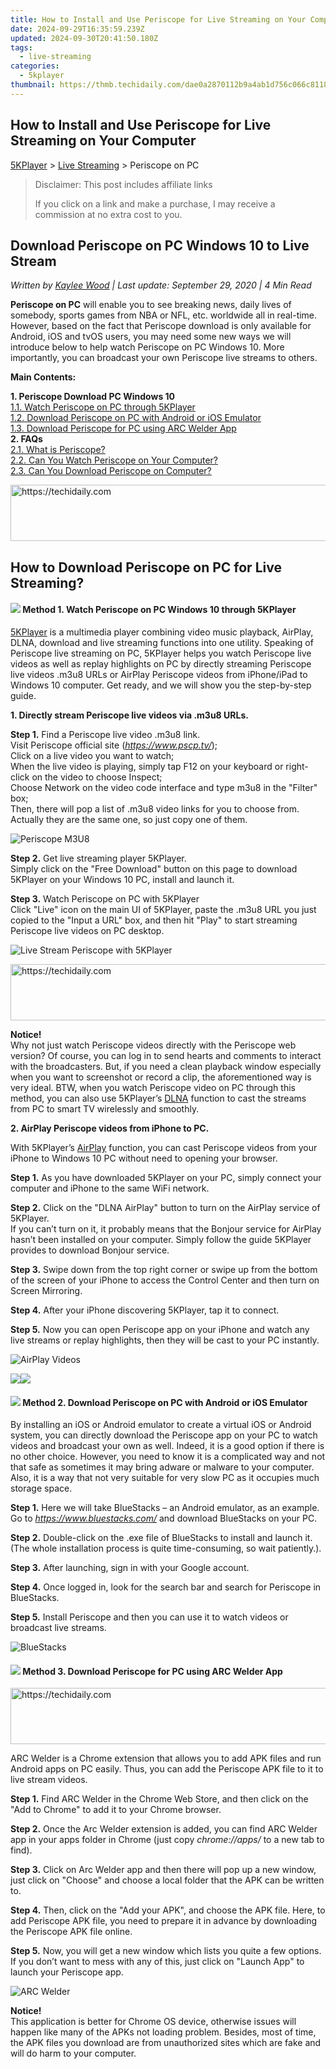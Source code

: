 ```yaml
---
title: How to Install and Use Periscope for Live Streaming on Your Computer
date: 2024-09-29T16:35:59.239Z
updated: 2024-09-30T20:41:50.180Z
tags:
  - live-streaming
categories:
  - 5kplayer
thumbnail: https://thmb.techidaily.com/dae0a2870112b9a4ab1d756c066c8118fc25545f432e94a76fa542274edb47a5.jpg
---
```


## How to Install and Use Periscope for Live Streaming on Your Computer

[5KPlayer](https://tools.techidaily.com/5kplayer/products/) \> [Live Streaming](https://tools.techidaily.com/5kplayer/products/) \> Periscope on PC

>  Disclaimer: This post includes affiliate links
>
>  If you click on a link and make a purchase, I may receive a commission at no extra cost to you.
>

## Download Periscope on PC Windows 10 to Live Stream

 _Written by [Kaylee Wood](https://www.quora.com/profile/Amanda-Hu-21) | Last update: September 29, 2020 | 4 Min Read_

**Periscope on PC** will enable you to see breaking news, daily lives of somebody, sports games from NBA or NFL, etc. worldwide all in real-time. However, based on the fact that Periscope download is only available for Android, iOS and tvOS users, you may need some new ways we will introduce below to help watch Periscope on PC Windows 10\. More importantly, you can broadcast your own Periscope live streams to others.

**Main Contents:**

**1\. Periscope Download PC Windows 10**  
[1.1\. Watch Periscope on PC through 5KPlayer](https://tools.techidaily.com/5kplayer/products/)  
[1.2\. Download Periscope on PC with Android or iOS Emulator](https://tools.techidaily.com/5kplayer/products/)  
[1.3\. Download Periscope for PC using ARC Welder App](https://tools.techidaily.com/5kplayer/products/)  
**2\. FAQs**  
[2.1\. What is Periscope?](https://tools.techidaily.com/5kplayer/products/)  
[2.2\. Can You Watch Periscope on Your Computer?](https://tools.techidaily.com/5kplayer/products/)  
[2.3\. Can You Download Periscope on Computer?](https://tools.techidaily.com/5kplayer/products/)

<!-- affiliate ads begin -->
<a href="https://coinrule.sjv.io/c/5597632/1958378/18409" target="_top" id="1958378">
  <img src="//a.impactradius-go.com/display-ad/18409-1958378" border="0" alt="https://techidaily.com" width="728" height="90"/>
</a>
<img height="0" width="0" src="https://coinrule.sjv.io/i/5597632/1958378/18409" style="position:absolute;visibility:hidden;" border="0" />
<!-- affiliate ads end -->

## How to Download Periscope on PC for Live Streaming?

#### **![](https://www.5kplayer.com/live-streaming/../seoimg/1.png) Method 1\. Watch Periscope on PC Windows 10 through 5KPlayer**

[5KPlayer](https://tools.techidaily.com/5kplayer/products/) is a multimedia player combining video music playback, AirPlay, DLNA, download and live streaming functions into one utility. Speaking of Periscope live streaming on PC, 5KPlayer helps you watch Periscope live videos as well as replay highlights on PC by directly streaming Periscope live videos .m3u8 URLs or AirPlay Periscope videos from iPhone/iPad to Windows 10 computer. Get ready, and we will show you the step-by-step guide.

**1\. Directly stream Periscope live videos via .m3u8 URLs.**

**Step 1.** Find a Periscope live video .m3u8 link.  
 Visit Periscope official site (_https://www.pscp.tv/_);  
 Click on a live video you want to watch;  
 When the live video is playing, simply tap F12 on your keyboard or right-click on the video to choose Inspect;  
 Choose Network on the video code interface and type m3u8 in the "Filter" box;  
 Then, there will pop a list of .m3u8 video links for you to choose from. Actually they are the same one, so just copy one of them.

![Periscope M3U8](https://www.5kplayer.com/live-streaming/img/find-periscope-m3u8-link.jpg)

**Step 2.** Get live streaming player 5KPlayer.  
 Simply click on the "Free Download" button on this page to download 5KPlayer on your Windows 10 PC, install and launch it.

**Step 3.** Watch Periscope on PC with 5KPlayer  
 Click "Live" icon on the main UI of 5KPlayer, paste the .m3u8 URL you just copied to the "Input a URL" box, and then hit "Play" to start streaming Periscope live videos on PC desktop.

![Live Stream Periscope with 5KPlayer](https://www.5kplayer.com/live-streaming/img/cast-iptv.jpg)

<!-- affiliate ads begin -->
<a href="https://appsumo.8odi.net/c/5597632/2037359/7443" target="_top" id="2037359">
  <img src="//a.impactradius-go.com/display-ad/7443-2037359" border="0" alt="https://techidaily.com" width="728" height="90"/>
</a>
<img height="0" width="0" src="https://appsumo.8odi.net/i/5597632/2037359/7443" style="position:absolute;visibility:hidden;" border="0" />
<!-- affiliate ads end -->

**Notice!**  
 Why not just watch Periscope videos directly with the Periscope web version? Of course, you can log in to send hearts and comments to interact with the broadcasters. But, if you need a clean playback window especially when you want to screenshot or record a clip, the aforementioned way is very ideal. BTW, when you watch Periscope video on PC through this method, you can also use 5KPlayer’s [DLNA](https://tools.techidaily.com/5kplayer/dlna/) function to cast the streams from PC to smart TV wirelessly and smoothly.

**2\. AirPlay Periscope videos from iPhone to PC.**

With 5KPlayer’s [AirPlay](https://tools.techidaily.com/5kplayer/airplay/) function, you can cast Periscope videos from your iPhone to Windows 10 PC without need to opening your browser.

**Step 1.** As you have downloaded 5KPlayer on your PC, simply connect your computer and iPhone to the same WiFi network.

**Step 2.** Click on the "DLNA AirPlay" button to turn on the AirPlay service of 5KPlayer.  
 If you can’t turn on it, it probably means that the Bonjour service for AirPlay hasn’t been installed on your computer. Simply follow the guide 5KPlayer provides to download Bonjour service.

**Step 3.** Swipe down from the top right corner or swipe up from the bottom of the screen of your iPhone to access the Control Center and then turn on Screen Mirroring.

**Step 4.** After your iPhone discovering 5KPlayer, tap it to connect.

**Step 5.** Now you can open Periscope app on your iPhone and watch any live streams or replay highlights, then they will be cast to your PC instantly.

![AirPlay Videos](https://www.5kplayer.com/live-streaming/../airplay/img/mirror-apple-arcade-game-to-pc.jpg)

[![](https://www.5kplayer.com/live-streaming/../button/freedownwhitewin.png)](https://tools.techidaily.com/5kplayer/products/)[![](https://www.5kplayer.com/live-streaming/../button/freedownbackmac.png)](https://tools.techidaily.com/5kplayer/products/) 

#### **![](https://www.5kplayer.com/live-streaming/../seoimg/2.png) Method 2\. Download Periscope on PC with Android or iOS Emulator**

By installing an iOS or Android emulator to create a virtual iOS or Android system, you can directly download the Periscope app on your PC to watch videos and broadcast your own as well. Indeed, it is a good option if there is no other choice. However, you need to know it is a complicated way and not that safe as sometimes it may bring adware or malware to your computer. Also, it is a way that not very suitable for very slow PC as it occupies much storage space.

**Step 1.** Here we will take BlueStacks – an Android emulator, as an example. Go to _https://www.bluestacks.com/_ and download BlueStacks on your PC.

**Step 2.** Double-click on the .exe file of BlueStacks to install and launch it. (The whole installation process is quite time-consuming, so wait patiently.).

**Step 3.** After launching, sign in with your Google account.

**Step 4.** Once logged in, look for the search bar and search for Periscope in BlueStacks.

**Step 5.** Install Periscope and then you can use it to watch videos or broadcast live streams.

![BlueStacks](https://www.5kplayer.com/live-streaming/img/bluestacks.jpg)

#### **![](https://www.5kplayer.com/live-streaming/../seoimg/3.png) Method 3\. Download Periscope for PC using ARC Welder App**

<!-- affiliate ads begin -->
<a href="https://aligracehair.sjv.io/c/5597632/2012406/19272" target="_top" id="2012406">
  <img src="//a.impactradius-go.com/display-ad/19272-2012406" border="0" alt="https://techidaily.com" width="728" height="90"/>
</a>
<img height="0" width="0" src="https://aligracehair.sjv.io/i/5597632/2012406/19272" style="position:absolute;visibility:hidden;" border="0" />
<!-- affiliate ads end -->

ARC Welder is a Chrome extension that allows you to add APK files and run Android apps on PC easily. Thus, you can add the Periscope APK file to it to live stream videos.

**Step 1.** Find ARC Welder in the Chrome Web Store, and then click on the "Add to Chrome" to add it to your Chrome browser.

**Step 2.** Once the Arc Welder extension is added, you can find ARC Welder app in your apps folder in Chrome (just copy _chrome://apps/_ to a new tab to find).

**Step 3.** Click on Arc Welder app and then there will pop up a new window, just click on "Choose" and choose a local folder that the APK can be written to.

**Step 4.** Then, click on the "Add your APK", and choose the APK file. Here, to add Periscope APK file, you need to prepare it in advance by downloading the Periscope APK file online.

**Step 5.** Now, you will get a new window which lists you quite a few options. If you don’t want to mess with any of this, just click on "Launch App" to launch your Periscope app.

![ARC Welder](https://www.5kplayer.com/live-streaming/img/arc-welder.jpg)

**Notice!**  
 This application is better for Chrome OS device, otherwise issues will happen like many of the APKs not loading problem. Besides, most of time, the APK files you download are from unauthorized sites which are fake and will do harm to your computer.

<!-- affiliate ads begin -->
<span id="1834903">
					<video width="864" height="1536" style="cursor:pointer"
           poster="//a.impactradius-go.com/display-clicktoplayimage/1834903.png"
           onclick="if(!this.playClicked){this.play();this.setAttribute('controls',true);this.playClicked=true;}">
	   <source src="//a.impactradius-go.com/display-ad/16836-1834903">
	   <img src="//a.impactradius-go.com/display-clicktoplayimage/1834903.png" style="border: none; height: 100%; width: 100%; object-fit: contain">
	</video>
	<div style="width:540px;text-align:center"><a href="javascript:window.open(decodeURIComponent('https%3A%2F%2F25home.pxf.io%2Fc%2F5597632%2F1834903%2F16836'), '_blank');void(0);">Click here</a></div>
</span>
<img height="0" width="0" src="https://imp.pxf.io/i/5597632/1834903/16836" style="position:absolute;visibility:hidden;" border="0" />
<!-- affiliate ads end -->

## Frequently Asked Questions

**Q. What is Periscope?**  
 Owned by Twitter, Periscope is an American live video streaming app for Android, iOS and tvOS that allows users to watch live streams and replays, as well as broadcast their own live streaming videos. Quite the same as the similar apps, it allows users to watch videos live, or just repeat or review the highlights. It is more like a social networking service app as the broadcasters can choose their viewers, and viewers can send hearts and comments to interact with the broadcasters in real time. Also, anyone can share anything interesting on Periscope to Twitter or other social networking platforms.

**Q: Can You Watch Periscope on Your Computer?**  
 Yes, you can. Despite the fact that Periscope for PC Windows 10 download is not supported officially, you can make use of 5KPlayer to live stream Periscope videos through Periscope .m3u8 URLs or AirPlay Periscope videos from iPhone/iPad to computer, without need to download Periscope app on your PC.

**Q: Can You Download Periscope on Computer?**  
 To download Periscope app on PC, BlueStacks or ARC Welder app is necessary. BlueStacks is an Android emulator which can turn your PC OS into an Android system instantly so as to let you run Android app on PC successfully. And ARC Welder app is a Chrome extension that allows you to add Periscope APK file on PC and then live stream Periscope videos or enable broadcastings.

**Sum up**

After comparing the above three ways, it is really suggested that you use [5KPlayer](https://tools.techidaily.com/5kplayer/products/) to watch Periscope on PC for its easy operation, safety and lag-free experience. If you are interested in another two ways, be careful about the adware or malware regardless of the complicated process.

[![](https://www.5kplayer.com/live-streaming/../button/freedownwhitewin.png)](https://tools.techidaily.com/5kplayer/products/)[![](https://www.5kplayer.com/live-streaming/../button/freedownbackmac.png)](https://tools.techidaily.com/5kplayer/products/)

<ins class="adsbygoogle"
     style="display:block"
     data-ad-format="autorelaxed"
     data-ad-client="ca-pub-7571918770474297"
     data-ad-slot="1223367746"></ins>

<ins class="adsbygoogle"
     style="display:block"
     data-ad-client="ca-pub-7571918770474297"
     data-ad-slot="8358498916"
     data-ad-format="auto"
     data-full-width-responsive="true"></ins>

<span class="atpl-alsoreadstyle">Also read:</span>
<div><ul>
<li><a href="https://on-screen-recording.techidaily.com/new-2024-approved-optimizing-your-livestream-youtube-twitch-with-obs/"><u>[New] 2024 Approved Optimizing Your Livestream YouTube, Twitch with OBS</u></a></li>
<li><a href="https://facebook-video-share.techidaily.com/updated-elevating-your-contents-presence-perfecting-youtube-thumbnails-size-for-2024/"><u>[Updated] Elevating Your Content's Presence Perfecting YouTube Thumbnails Size for 2024</u></a></li>
<li><a href="https://instagram-videos.techidaily.com/balance-aesthetics-and-functionality-on-instagram/"><u>Balance Aesthetics and Functionality on Instagram</u></a></li>
<li><a href="https://extra-hints.techidaily.com/best-radio-drama-scripts/"><u>Best Radio Drama Scripts</u></a></li>
<li><a href="https://media-tips.techidaily.com/best-way-to-convert-vob-to-divx-format-for-enhanced-viewing-experience/"><u>Best Way to Convert VOB to DivX Format for Enhanced Viewing Experience</u></a></li>
<li><a href="https://tech-hub.techidaily.com/breakthrough-insights-mastering-chatgpt-in-the-analytics-realm/"><u>Breakthrough Insights: Mastering ChatGPT in the Analytics Realm</u></a></li>
<li><a href="https://phone-solutions.techidaily.com/device-unlock-asus-rog-phone-7-by-drfone-android-unlock-android-unlock/"><u>Device unlock Asus ROG Phone 7</u></a></li>
<li><a href="https://app-tips.techidaily.com/expanding-horizons-arista-introduces-advanced-cognitive-networking-in-the-middle-market-segment-insights-from-zdnet/"><u>Expanding Horizons: Arista Introduces Advanced Cognitive Networking in the Middle Market Segment - Insights From ZDNet</u></a></li>
<li><a href="https://media-tips.techidaily.com/how-to-transform-amr-audio-files-into-playable-mp3s-a-3-step-guide/"><u>How to Transform AMR Audio Files Into Playable MP3s: A 3-Step Guide</u></a></li>
<li><a href="https://media-tips.techidaily.com/how-to-transform-rm-video-clips-into-wmv-format-for-free-and-maintain-excellent-visual-quality-a-comprehensive-guide/"><u>How To Transform RM Video Clips Into WMV Format for Free and Maintain Excellent Visual Quality: A Comprehensive Guide</u></a></li>
<li><a href="https://bypass-frp.techidaily.com/in-2024-the-complete-guide-to-tecno-camon-20-frp-bypass-everything-you-need-to-know-by-drfone-android/"><u>In 2024, The Complete Guide to Tecno Camon 20 FRP Bypass Everything You Need to Know</u></a></li>
<li><a href="https://media-tips.techidaily.com/mastering-video-conversion-the-simple-way-to-switch-from-mxf-to-flv-files/"><u>Mastering Video Conversion: The Simple Way to Switch From MXF to FLV Files</u></a></li>
<li><a href="https://blog-min.techidaily.com/movavi-betamakkelijk-en-gratis-om-je-vid-formaten-van-mp4-naar-mkv-te-zetten-online/"><u>Movavi: Betamakkelijk en Gratis Om Je Vid-Formaten Van MP4 Naar MKV Te Zetten, Online!</u></a></li>
<li><a href="https://media-tips.techidaily.com/quick-and-effortless-guide-to-converting-videos-for-your-blackberry-device-2024-edition/"><u>Quick and Effortless Guide to Converting Videos for Your BlackBerry Device - 2024 Edition</u></a></li>
<li><a href="https://media-tips.techidaily.com/rapid-conversion-of-mxf-videos-into-premium-quality-mkv-format/"><u>Rapid Conversion of MXF Videos Into Premium-Quality MKV Format</u></a></li>
<li><a href="https://media-tips.techidaily.com/simple-guide-best-techniques-for-converting-mp4-videos-into-high-quality-png-images/"><u>Simple Guide: Best Techniques for Converting MP4 Videos Into High-Quality PNG Images</u></a></li>
<li><a href="https://media-tips.techidaily.com/step-by-step-instructions-for-transforming-mts-flv-and-mov-files-with-aiseesofts-solutions/"><u>Step-by-Step Instructions for Transforming MTS, FLV, and MOV Files with Aiseesoft's Solutions</u></a></li>
<li><a href="https://media-tips.techidaily.com/ultimate-tutorial-seamlessly-transform-avi-videos-to-compatible-t-3gp-version/"><u>Ultimate Tutorial: Seamlessly Transform AVI Videos to Compatible T 3GP Version</u></a></li>
<li><a href="https://program-issues.techidaily.com/why-is-my-spotify-web-player-lagging-solutions-for-a-smoother-experience/"><u>Why Is My Spotify Web Player Lagging? Solutions for a Smoother Experience</u></a></li>
</ul></div>

